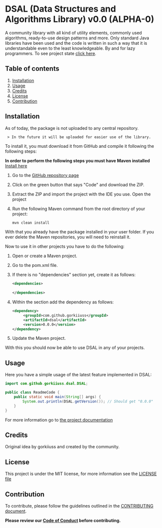 # DSAL (Data Structures and Algorithms Library) v0.0 (ALPHA-0)

A community library with all kind of utility elements, commonly used algorithms, ready-to-use design patterns and more.
Only standard Java libraries have been used and the code is written in such a way that it is understandable even to the
least knowledgeable. By and for lazy programmers. To see project state [click here](STATE.md).

## Table of contents

1. [Installation](#installation)
2. [Usage](#usage)
3. [Credits](#credits)
4. [License](#license)
5. [Contribution](#contribution)

## Installation

As of today, the package is not uploaded to any central repository.

     > In the future it will be uploaded for easier use of the library.

To install it, you must download it from GitHub and compile it following the following steps:

**In order to perform the following steps you must have Maven installed**
[Install here](https://maven.apache.org/install.html)

1. Go to the [GitHub repository page](https://github.com/gorkiiuss/DSAL)
2. Click on the green button that says "Code" and download the ZIP.
3. Extract the ZIP and import the project with the IDE you use. Open the project
4. Run the following Maven command from the root directory of your project:

    ````bash
    mvn clean install
    ````

With that you already have the package installed in your user folder. If you ever delete the Maven repositories, you
will need to reinstall it.

Now to use it in other projects you have to do the following:

1. Open or create a Maven project.
2. Go to the pom.xml file.
3. If there is no "dependencies" section yet, create it as follows:

    ````xml
    <dependencies>
        
    </dependencies>
    ````

4. Within the section add the dependency as follows:

    ````xml
    <dependency>
         <groupId>com.github.gorkiiuss</groupId>
         <artifactId>dsal</artifactId>
         <version>0.0.0</version>
    </dependency>
    ````

5. Update the Maven project.

With this you should now be able to use DSAL in any of your projects.

## Usage

Here you have a simple usage of the latest feature implemented in DSAL:

````java
import com.github.gorkiiuss.dsal.DSAL;

public class ReadmeCode {
    public static void main(String[] args) {
        System.out.println(DSAL.getVersion()); // Should get "0.0.0"
    }
}
````

For more information go to [the project documentation](https://gorkiiuss.github.io/DSAL)

## Credits
Original idea by gorkiiuss and created by the community.

## License
This project is under the MIT license, for more information see the [LICENSE file](LICENSE.md)

## Contribution
To contribute, please follow the guidelines outlined in the [CONTRIBUTING document](CONTRIBUTING.md).

**Please review our [Code of Conduct](CODE_OF_CONDUCT.md) before contributing.**
